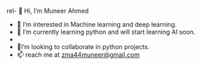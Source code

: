 rel- 👋 Hi, I’m Muneer Ahmed
- 👀 I’m interested in Machine learning and deep learning.
- 🌱 I’m currently learning python and will start learning AI soon.
- 
- 💞️I’m looking to collaborate in python projects.
- 📫 reach me at zma44muneer@gmail.com


